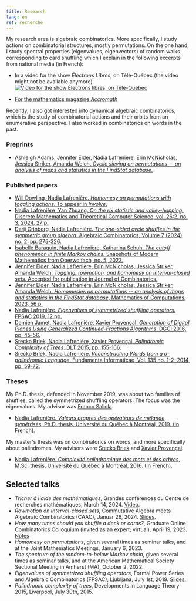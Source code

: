 ```yaml
---
title: Research
lang: en
ref: recherche
---
```


My research area is algebraic combinatorics. More specifically, I study actions on combinatorial structures, mostly permutations. On the one hand, I study spectral properties (eigenvalues, eigenvectors) of random walks corresponding to card shuffling which I explain in the following excerpts from national media (in French):

- In a video for the show _Électrons Libres_, on Télé-Québec (the video might not be available anymore)
[![Video for the show _Électrons libres_, on Télé-Québec](https://images.telequebec.tv/medias/036666/default/w1920_h1080.jpg)](https://electronslibres.telequebec.tv/episodes/36666)

- [For the mathematics magazine _Accromath_](https://accromath.uqam.ca/2021/10/ordre-et-desordre-comment-y-arriver-rapidement/)

Recently, I also got interested into dynamical algebraic combinatorics, which is the study of combinatorial actions and their orbits from an enumerative perspective. I also worked in combinatorics on words in the past.

### Preprints 
- [Ashleigh Adams, Jennifer Elder, Nadia Lafrenière, Erin McNicholas, Jessica Striker, Amanda Welch. _Cyclic sieving on permutations -- an analysis of maps and statistics in the FindStat database._](https://arxiv.org/abs/2402.16251)

### Published papers
- [Will Dowling, Nadia Lafrenière. _Homomesy on permutations with toggling actions_. To appear in _Involve_.](https://arxiv.org/abs/2312.02383)
- [Nadia Lafrenière, Yan Zhuang. _On the rix statistic and valley-hopping._ Discrete Mathematics and Theoretical Computer Science, vol. 26:2, no. 3, 2024, 27 p.](https://dmtcs.episciences.org/13136/pdf)
- [Darij Grinberg, Nadia Lafrenière. _The one-sided cycle shuffles in the symmetric group algebra_. Algebraic Combinatorics,  Volume 7 (2024) no. 2, pp. 275-326.](https://alco.centre-mersenne.org/articles/10.5802/alco.346/)
- [Isabelle Baraquin, Nadia Lafrenière, Katharina Schuh. _The cutoff phenomenon in finite Markov chains._ Snapshots of Modern Mathematics from Oberwolfach, no. 5, 2023.](https://publications.mfo.de/handle/mfo/4094)
- [Jennifer Elder, Nadia Lafrenière, Erin McNicholas, Jessica Striker, Amanda Welch. _Toggling, rowmotion, and homomesy on interval-closed sets._ Accepted for publication in Journal of Combinatorics.](https://arxiv.org/abs/2307.08520)
- [Jennifer Elder, Nadia Lafrenière, Erin McNicholas, Jessica Striker, Amanda Welch. _Homomesies on permutations -- an analysis of maps and statistics in the FindStat database_, Mathematics of Computations, 2023, 56 p.](https://arxiv.org/abs/2206.13409)
- [Nadia Lafrenière. _Eigenvalues of symmetrized shuffling operators_. FPSAC 2019, 12 pp.](https://arxiv.org/abs/1811.07196)
- [Damien Jamet, Nadia Lafrenière, Xavier Provençal. _Generation of Digital Planes Using Generalized Continued-Fractions Algorithms_. DGCI 2016, pp. 45-56.](JLP-DGCI2016.pdf)
- [Srecko Brlek, Nadia Lafrenière, Xavier Provençal. _Palindromic Complexity of Trees_. DLT 2015, pp. 155-166.](https://arxiv.org/abs/1505.02695)
- [Srecko Brlek, Nadia Lafrenière. _Reconstructing Words from a σ-palindromic Language_. Fundamenta Informaticae, Vol.  135 no. 1-2, 2014, pp. 59-72.](BL-sigma-pal.pdf)

### Theses
My Ph.D. thesis, defended in November 2019, was about two families of shuffles, called the symmetrized shuffling operators. The focus was the eigenvalues. My advisor was [Franco Saliola](https://saliola.github.io/).
- [Nadia Lafrenière. _Valeurs propres des opérateurs de mélange symétrisés_, Ph.D. thesis, Université du Québec à Montréal, 2019. (In French).](these.pdf)

My master's thesis was on combinatorics on words, and more specifically about palindromes. My advisors were [Srecko Brlek](http://lacim.uqam.ca/~brlek/) and [Xavier Provençal](http://xprov.org/). 
- [Nadia Lafrenière. _Complexité palindromique des mots et des arbres_, M.Sc. thesis, Université du Québec à Montréal, 2016. (In French).](memoire.pdf)


## Selected talks
- _Tricher à l'aide des mathématiques_, Grandes conférences du Centre de recherches mathématiques, March 14, 2024. [Video](https://www.youtube.com/watch?v=B5qUY1nU8GY).
- _Rowmotion on Interval-closed sets_, Commutative Algebra meets Algebraic Combinatorics (CAAC), Januar 26, 2024. [Slides](Lafreniere_CAAC_ICS.pdf).
- _How many times should you shuffle a deck or cards?_, Graduate Online Combinatorics Colloquium (invited as an expert; virtual), April 19, 2023. [Notes](Lafreniere_GOCC.pdf)
- _Homomesy on permutations_, given several times as seminar talks, and at the Joint Mathematics Meetings, January 6, 2023.
- _The spectrum of the random-to-below Markov chain_, given several times as seminar talks, and at the American Mathematical Society Sectional Meeting in Amherst (MA), October 2, 2022.
- _Eigenvalues of symmetrized shuffling operators_, Formal Power Series and Algebraic Combinatorics (FPSAC), Ljubljana, July 1st, 2019. [Slides.](http://fpsac2019.fmf.uni-lj.si/resources/Slides/147slides.pdf)
- _Palindromic complexity of trees_, Developments in Language Theory 2015, Liverpool, July 30th, 2015.
